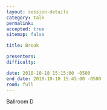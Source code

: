 ```yaml
---
layout: session-details
category: talk
permalink:
accepted: true
sitemap: false

title: Break

presenters:
difficulty:

date: 2018-10-18 15:15:00 -0500
end_date: 2018-10-18 15:45:00 -0500
room: full
---
```

Ballroom D
